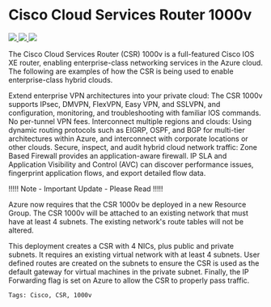 # Cisco Cloud Services Router 1000v

<a href="https://portal.azure.com/#create/Microsoft.Template/uri/https%3A%2F%2Fraw.githubusercontent.com%2FTVDKoni%2Fazure-quickstart-templates%2Fmaster%2Fcisco-csr-1000v-existing-vnet-4-nic%2Fazuredeploy.json" target="_blank">
<img src="http://azuredeploy.net/deploybutton.png"/>
</a>
<a href="https://portal.azure.us/#create/Microsoft.Template/uri/https%3A%2F%2Fraw.githubusercontent.com%2FTVDKoni%2Fazure-quickstart-templates%2Fmaster%2Fcisco-csr-1000v-existing-vnet-4-nic%2Fazuredeploy.json" target="_blank">
<img src="https://raw.githubusercontent.com/TVDKoni/azure-quickstart-templates/master/1-CONTRIBUTION-GUIDE/images/deploytoazuregov.png"
</a>
<a href="http://armviz.io/#/?load=https%3A%2F%2Fraw.githubusercontent.com%2FTVDKoni%2Fazure-quickstart-templates%2Fmaster%2Fcisco-csr-1000v-existing-vnet-4-nic%2Fazuredeploy.json" target="_blank">
<img src="http://armviz.io/visualizebutton.png"/>
</a>

The Cisco Cloud Services Router (CSR) 1000v is a full-featured Cisco IOS XE router, enabling enterprise-class networking services in the Azure cloud. The following are examples of how the CSR is being used to enable enterprise-class hybrid clouds.

Extend enterprise VPN architectures into your private cloud: The CSR 1000v supports IPsec, DMVPN, FlexVPN, Easy VPN, and SSLVPN, and configuration, monitoring, and troubleshooting with familiar IOS commands. No per-tunnel VPN fees.
Interconnect multiple regions and clouds: Using dynamic routing protocols such as EIGRP, OSPF, and BGP for multi-tier architectures within Azure, and interconnect with corporate locations or other clouds.
Secure, inspect, and audit hybrid cloud network traffic: Zone Based Firewall provides an application-aware firewall. IP SLA and Application Visibility and Control (AVC) can discover performance issues, fingerprint application flows, and export detailed flow data.

!!!!! Note - Important Update - Please Read !!!!!

Azure now requires that the CSR 1000v be deployed in a new Resource Group. The CSR 1000v will be attached to an existing network that must have at least 4 subnets.
The existing network's route tables will not be altered.

This deployment creates a CSR with 4 NICs, plus public and private subnets.  It requires an existing virtual network with at least 4 subnets.  User defined routes are created on the subnets to ensure the CSR is used as the default gateway for virtual machines in the private subnet. Finally, the IP Forwarding flag is set on Azure to allow the CSR to properly pass traffic.

`Tags: Cisco, CSR, 1000v`